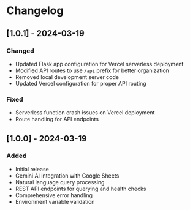 # Changelog

## [1.0.1] - 2024-03-19
### Changed
- Updated Flask app configuration for Vercel serverless deployment
- Modified API routes to use `/api` prefix for better organization
- Removed local development server code
- Updated Vercel configuration for proper API routing

### Fixed
- Serverless function crash issues on Vercel deployment
- Route handling for API endpoints

## [1.0.0] - 2024-03-19
### Added
- Initial release
- Gemini AI integration with Google Sheets
- Natural language query processing
- REST API endpoints for querying and health checks
- Comprehensive error handling
- Environment variable validation 